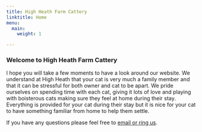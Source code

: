 ```yaml
---
title: High Heath Farm Cattery
linktitle: Home
menu:
  main:
    weight: 1

---
```

### Welcome to High Heath Farm Cattery

I hope you will take a few moments to
have a look around our website. We understand at High Heath that your cat is
very much a family member and that it can be stressful for both owner and cat to
be apart. We pride ourselves on spending time with each cat, giving it lots of
love and playing with boisterous cats making sure they feel at home during their
stay. Everything is provided for your cat during their stay but it is nice for
your cat to have something familiar from home to help them settle.

If you have any questions please feel free to [email or ring us](/contact-us/).